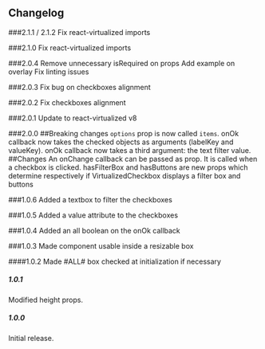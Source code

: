 Changelog
------------
###2.1.1 / 2.1.2
Fix react-virtualized imports

###2.1.0
Fix react-virtualized imports

###2.0.4
Remove unnecessary isRequired on props
Add example on overlay
Fix linting issues

###2.0.3
Fix bug on checkboxes alignment

###2.0.2
Fix checkboxes alignment

###2.0.1
Update to react-virtualized v8

###2.0.0
##Breaking changes
`options` prop is now called `items`.
onOk callback now takes the checked objects as arguments (labelKey and valueKey).
onOk callback now takes a third argument: the text filter value.
##Changes
An onChange callback can be passed as prop. It is called when a checkbox is clicked.
hasFilterBox and hasButtons are new props which determine respectively if
VirtualizedCheckbox displays a filter box and buttons

###1.0.6
Added a textbox to filter the checkboxes

###1.0.5
Added a value attribute to the checkboxes

###1.0.4
Added an all boolean on the onOk callback

###1.0.3
Made component usable inside a resizable box

####1.0.2
Made #ALL# box checked at initialization if necessary

##### 1.0.1
Modified height props.

##### 1.0.0
Initial release.
